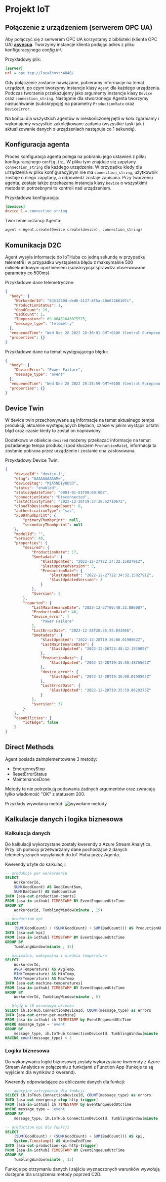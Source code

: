 # Projekt IoT

## Połączenie z urządzeniem (serwerem OPC UA)
Aby połączyć się z serwerem OPC UA korzystamy z biblioteki (klienta OPC UA) [**asyncua**](https://github.com/FreeOpcUa/opcua-asyncio). Tworzymy instancje klienta podając adres z pliku konfiguracyjnego *config.ini*.

Przykładowy plik:
```ini
[server]
url = opc.tcp://localhost:4840/
```

Gdy połączenie zostanie nawiązane, pobieramy informacje na temat urządzeń, po czym tworzymy instancje klasy `Agent` dla każdego urządzenia. Podczas tworzenia przekazujemy jako argumenty instancje klasy `Device` oraz `connection_string`. Następnie dla stworzonego Agenta tworzymy nasłuchiwanie (subskrypcję) na parametry `ProductionRate` oraz `DeviceError`.

Na końcu dla wszystkich agentów w nieskończonej pętli w koło zgarniamy i wykonujemy wszystkie zakolejkowane zadania (wszystkie taski jak i aktualizowanie danych o urządzeniach następuje co 1 sekundę).

## Konfiguracja agenta

Proces konfiguracja agenta polega na pobraniu jego ustawień z pliku konfiguracyjnego `config.ini`. W pliku tym znajduje się zapytany `connection_string` dla każdego urządzenia. W przypadku kiedy dla urządzenia w pliku konfiguracyjnym nie ma `connection_string`, użytkownik zostaje o niego zapytany, a odpowiedź zostaje zapisana. Przy tworzeniu agenta, zostaje także przekazana instancja klasy `Device` o wszystkimi metodami potrzebnymi to kontroli nad urządzeniem.

Przykładowa konfiguracja:
```ini
[devices]
device 1 = connection_string
```

Tworzenie instancji Agenta:
```python
agent = Agent.create(Device.create(device), connection_string)
```

## Komunikacja D2C

Agent wysyła informacje do IoTHuba co jedną sekundę w przypadku telemetrii i w przypadku wystąpienia błędu z maksymalnie 500 milisekundowym opóźnieniem (subskrypcja sprawdza obserwowane parametry co 500ms)

Przykładowe dane telemetryczne:
```json
{
  "body": {
    "WorkorderId": "8351269d-ded6-4137-8f5a-50e67266107c",
    "ProductionStatus": 1,
    "GoodCount": 19,
    "BadCount": 1,
    "Temperature": 69.06481843075575,
    "message_type": "telemetry"
  },
  "enqueuedTime": "Wed Dec 28 2022 20:36:01 GMT+0100 (Central European Standard Time)",
  "properties": {}
}
```

Przykładowe dane na temat występującego błędu:
```json
{
  "body": {
    "DeviceError": "Power Failure",
    "message_type": "event"
  },
  "enqueuedTime": "Wed Dec 28 2022 20:35:59 GMT+0100 (Central European Standard Time)",
  "properties": {}
}
```

## Device Twin

W device twin przechowywane są informacje na temat aktualnego tempa produkcji, aktualnie występujących błędach, czasie w jakim wystąpił ostatni błąd oraz czasie kiedy to został on naprawiony.

Dodatkowo w obiekcie `desired` możemy przekazać informacje na temat pożadanego tempa produkcji (pod kluczem `ProductionRate`), informacja ta zostanie pobrana przez urządzenie i zostanie ona zastosowana.

Przykładowy Device Twin:
```json
{
	"deviceId": "device-1",
	"etag": "AAAAAAAAAAM=",
	"deviceEtag": "MjA5NDIyODU3",
	"status": "enabled",
	"statusUpdateTime": "0001-01-01T00:00:00Z",
	"connectionState": "Disconnected",
	"lastActivityTime": "2022-12-28T19:37:28.5271067Z",
	"cloudToDeviceMessageCount": 0,
	"authenticationType": "sas",
	"x509Thumbprint": {
		"primaryThumbprint": null,
		"secondaryThumbprint": null
	},
	"modelId": "",
	"version": 40,
	"properties": {
		"desired": {
			"ProductionRate": 17,
			"$metadata": {
				"$lastUpdated": "2022-12-27T22:34:32.1582791Z",
				"$lastUpdatedVersion": 3,
				"ProductionRate": {
					"$lastUpdated": "2022-12-27T22:34:32.1582791Z",
					"$lastUpdatedVersion": 3
				}
			},
			"$version": 3
		},
		"reported": {
			"LastMaintenanceDate": "2022-12-27T00:48:32.086007",
			"ProductionRate": 40,
			"device_error": [
				"Power Failure"
			],
			"LastErrorDate": "2022-12-28T20:35:59.843066",
			"$metadata": {
				"$lastUpdated": "2022-12-28T19:36:00.0190562Z",
				"LastMaintenanceDate": {
					"$lastUpdated": "2022-12-26T23:48:32.153909Z"
				},
				"ProductionRate": {
					"$lastUpdated": "2022-12-28T19:35:50.4876562Z"
				},
				"device_error": {
					"$lastUpdated": "2022-12-28T19:36:00.0190562Z"
				},
				"LastErrorDate": {
					"$lastUpdated": "2022-12-28T19:35:59.8628275Z"
				}
			},
			"$version": 37
		}
	},
	"capabilities": {
		"iotEdge": false
	}
}
```

## Direct Methods

Agent posiada zaimplementowane 3 metody:
- EmergencyStop
- ResetErrorStatus
- MaintenanceDone

Metody te nie potrzebują podawania żadnych argumentów oraz zwracają tylko wiadomość "OK" z statusem 200.

Przykłady wywołania metod:
![wywołane metody](metody.png)

## Kalkulacje danych i logika biznesowa

### Kalkulacja danych

Do kalkulacji wykorzystane zostały kwerendy z Azure Stream Analytics. Przy ich pomocy przetwarzamy dane pochodzące z danych telemetrycznych wysyłanych do IoT Huba przez Agenta. 

Kwerendy użyte do kalkulacji:

```sql
-- produkcja per workorderId
SELECT
    WorkorderId,
    SUM(GoodCount) AS GoodCountSum,
    SUM(BadCount) AS BadCountSum
INTO [asa-out-production-counts]
FROM [asa-in-iothub] TIMESTAMP BY EventEnqueuedUtcTime
GROUP BY
    WorkorderId, TumblingWindow(minute , 15)

-- production kpi
SELECT
    (SUM(GoodCount) / (SUM(GoodCount) + SUM(BadCount))) AS ProductionKPI
INTO [asa-out-kpi]
FROM [asa-in-iothub] TIMESTAMP BY EventEnqueuedUtcTime
GROUP BY
    TumblingWindow(minute , 15)

-- minimalna, maksymalna i średnia temperatura
SELECT
    WorkorderId,
    AVG(Temperature) AS AvgTemp,
    MIN(Temperature) AS MinTemp,
    MAX(Temperature) AS MaxTemp
INTO [asa-out-machine-temperatures]
FROM [asa-in-iothub] TIMESTAMP BY EventEnqueuedUtcTime
GROUP BY
    WorkorderId, TumblingWindow(minute , 5)

-- błędy w 15 minutowym okienku
SELECT ih.IoTHub.ConnectionDeviceId, COUNT(message_type) as errors
INTO [asa-out-error-per-machine]
FROM [asa-in-iothub] ih TIMESTAMP by EventEnqueuedUtcTime
WHERE message_type = 'event'
GROUP BY
    message_type, ih.IoTHub.ConnectionDeviceId, TumblingWindow(minute , 15)
HAVING count(message_type) > 3
```

### Logika biznesowa

Do wykonywania logiki biznesowej zostały wykorzystane kwerendy z Azure Stream Analytics w połączeniu z funkcjami z Function App (funkcje te są wyjściem dla wyników z kwerend).

Kwerendy odpowiadające za obliczanie danych dla funkcji:
```sql
--- awaryjne zatrzymanie dla funkcji
SELECT ih.IoTHub.ConnectionDeviceId, COUNT(message_type) as errors
INTO [asa-out-emergency-stop-http-trigger]
FROM [asa-in-iothub] ih TIMESTAMP by EventEnqueuedUtcTime
WHERE message_type = 'event'
GROUP BY
    message_type, ih.IoTHub.ConnectionDeviceId, TumblingWindow(minute , 15)

-- production kpi dla funkcji
SELECT
    (SUM(GoodCount) / (SUM(GoodCount) + SUM(BadCount))) AS kpi,
    System.Timestamp() AS WindowEndTime
INTO [asa-out-production-kpi-http-trigger]
FROM [asa-in-iothub] TIMESTAMP BY EventEnqueuedUtcTime
GROUP BY
    TumblingWindow(minute , 15)
```

Funkcje po otrzymaniu danych i zajściu wyznaczonych warunków wywołują dostępne dla urządzenia metody poprzed C2D.